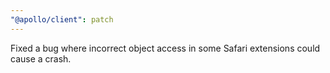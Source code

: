 ```yaml
---
"@apollo/client": patch
---
```


Fixed a bug where incorrect object access in some Safari extensions could cause a crash.
